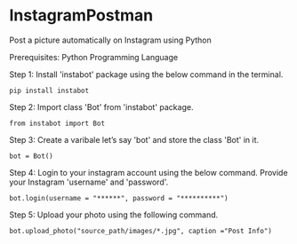 # InstagramPostman
Post a picture automatically on Instagram using Python

Prerequisites: Python Programming Language

Step 1: Install 'instabot' package using the below command in the terminal.

    pip install instabot
    
Step 2: Import class 'Bot' from 'instabot' package.

    from instabot import Bot 


Step 3: Create a varibale let’s say 'bot' and store the class 'Bot' in it.

    bot = Bot() 
    
Step 4: Login to your instagram account using the below command. Provide your Instagram 'username' and 'password'.

    bot.login(username = "******", password = "**********") 
    
Step 5: Upload your photo using the following command.

    bot.upload_photo("source_path/images/*.jpg", caption ="Post Info")


